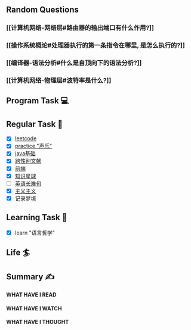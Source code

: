 ## Random Questions
### [[计算机网络-网络层#路由器的输出端口有什么作用?]]

### [[操作系统概论#处理器执行的第一条指令在哪里, 是怎么执行的?]]

### [[编译器-语法分析#什么是自顶向下的语法分析?]]

### [[计算机网络-物理层#波特率是什么?]]



## Program Task  💻

## Regular Task  🤡
- [x] [leetcode](https://leetcode.cn/study-plan/algorithms/?progress=tyz0ksg)
- [x] [practice "声乐"](https://docs.google.com/spreadsheets/d/1F0zsAOoyfBXu63_U2zy0et0Ku1OxZ0DCDKUsEI5Ebjs/edit#gid=1676784532)
- [x] [java基础](https://javaguide.cn/java/basis/java-basic-questions-01.html#%E5%9F%BA%E7%A1%80%E6%A6%82%E5%BF%B5)
- [x] [跨性别文献](https://transreads.org/tag/article/)
- [x] [前端](https://web.qianguyihao.com)
- [x] [知识星球](http://svip.iocoder.cn/index/index.html)
- [ ] [英语长难句](https://www.bilibili.com/video/BV1mC4y1p7Fh?p=154)
- [x] [主义主义](https://space.bilibili.com/23191782/channel/seriesdetail?sid=1424248)
- [x] 记录梦境

## Learning Task 🎯
- [x] learn "语言哲学"

## Life 🏄

## Summary ✍
####  WHAT HAVE I READ

#### WHAT HAVE I WATCH

#### WHAT HAVE I THOUGHT
